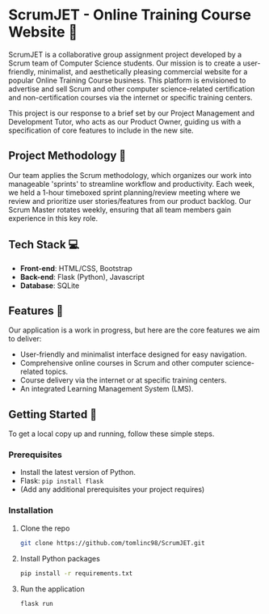 # ScrumJET - Online Training Course Website 🚀

ScrumJET is a collaborative group assignment project developed by a Scrum team of Computer Science students. Our mission is to create a user-friendly, minimalist, and aesthetically pleasing commercial website for a popular Online Training Course business. This platform is envisioned to advertise and sell Scrum and other computer science-related certification and non-certification courses via the internet or specific training centers.

This project is our response to a brief set by our Project Management and Development Tutor, who acts as our Product Owner, guiding us with a specification of core features to include in the new site.

## Project Methodology 📝

Our team applies the Scrum methodology, which organizes our work into manageable 'sprints' to streamline workflow and productivity. Each week, we held a 1-hour timeboxed sprint planning/review meeting where we review and prioritize user stories/features from our product backlog. Our Scrum Master rotates weekly, ensuring that all team members gain experience in this key role.

## Tech Stack 💻

- **Front-end**: HTML/CSS, Bootstrap
- **Back-end**: Flask (Python), Javascript
- **Database**: SQLite

## Features 🎁

Our application is a work in progress, but here are the core features we aim to deliver:

- User-friendly and minimalist interface designed for easy navigation.
- Comprehensive online courses in Scrum and other computer science-related topics.
- Course delivery via the internet or at specific training centers.
- An integrated Learning Management System (LMS).

## Getting Started 🏁

To get a local copy up and running, follow these simple steps.

### Prerequisites

- Install the latest version of Python.
- Flask: `pip install flask`
- (Add any additional prerequisites your project requires)

### Installation 

1. Clone the repo
   ```sh
   git clone https://github.com/tomlinc98/ScrumJET.git

2. Install Python packages
   ```sh
   pip install -r requirements.txt

3. Run the application
   ```sh
   flask run
